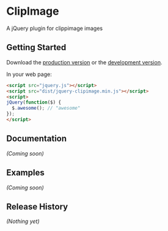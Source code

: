 # ClipImage

A jQuery plugin for clippimage images

## Getting Started

Download the [production version][min] or the [development version][max].

[min]: https://raw.github.com/binarystash01/jquery-jquery-clipimage/master/dist/jquery.jquery-clipimage.min.js
[max]: https://raw.github.com/binarystash01/jquery-jquery-clipimage/master/dist/jquery.jquery-clipimage.js

In your web page:

```html
<script src="jquery.js"></script>
<script src="dist/jquery-clipimage.min.js"></script>
<script>
jQuery(function($) {
  $.awesome(); // "awesome"
});
</script>
```

## Documentation
_(Coming soon)_

## Examples
_(Coming soon)_

## Release History
_(Nothing yet)_
